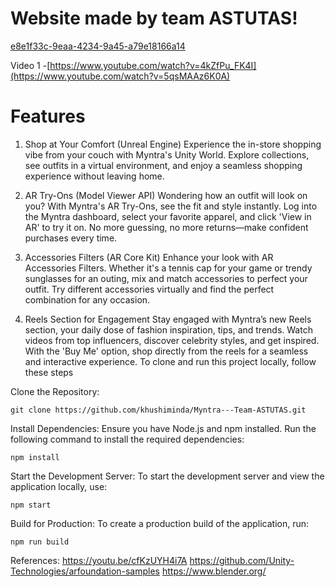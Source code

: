 # Website made by team ASTUTAS!
[e8e1f33c-9eaa-4234-9a45-a79e18166a14](https://github.com/user-attachments/assets/d7c4ec05-673f-4506-8cdd-7287e01ecaff)

Video 1 -[https://www.youtube.com/watch?v=4kZfPu_FK4I](https://www.youtube.com/watch?v=5qsMAAz6K0A)


# Features
1. Shop at Your Comfort (Unreal Engine)
Experience the in-store shopping vibe from your couch with Myntra's Unity World. Explore collections, see outfits in a virtual environment, and enjoy a seamless shopping experience without leaving home. 

2. AR Try-Ons (Model Viewer API)
Wondering how an outfit will look on you? With Myntra's AR Try-Ons, see the fit and style instantly. Log into the Myntra dashboard, select your favorite apparel, and click 'View in AR' to try it on. No more guessing, no more returns—make confident purchases every time.

3. Accessories Filters (AR Core Kit)
Enhance your look with AR Accessories Filters. Whether it's a tennis cap for your game or trendy sunglasses for an outing, mix and match accessories to perfect your outfit. Try different accessories virtually and find the perfect combination for any occasion.

4. Reels Section for Engagement
Stay engaged with Myntra’s new Reels section, your daily dose of fashion inspiration, tips, and trends. Watch videos from top influencers, discover celebrity styles, and get inspired. With the 'Buy Me' option, shop directly from the reels for a seamless and interactive experience.
To clone and run this project locally, follow these steps

Clone the Repository:

    git clone https://github.com/khushiminda/Myntra---Team-ASTUTAS.git

Install Dependencies: Ensure you have Node.js and npm installed. Run the following command to install the required dependencies:

    npm install

Start the Development Server: To start the development server and view the application locally, use:

    npm start

Build for Production: To create a production build of the application, run:

    npm run build

References:
https://youtu.be/cfKzUYH4i7A
https://github.com/Unity-Technologies/arfoundation-samples
https://www.blender.org/





